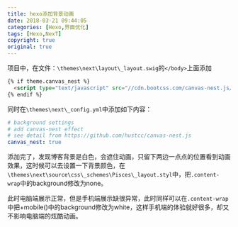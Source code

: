 ```yaml
---
title: hexo添加背景动画
date: 2018-03-21 09:44:05
categories: [Hexo,界面优化]
tags: [Hexo,NexT]
copyright: true
original: true
---
```

项目中，在文件：`\themes\next\layout\_layout.swig`的`</body>`上面添加  
<!-- more -->
```html
{% if theme.canvas_nest %}
  <script type="text/javascript" src="//cdn.bootcss.com/canvas-nest.js/1.0.0/canvas-nest.min.js"></script>
{% endif %}
```
同时在`\themes\next\_config.yml`中添加如下内容：    
```yml
# background settings
# add canvas-nest effect
# see detail from https://github.com/hustcc/canvas-nest.js
canvas_nest: true
```
添加完了，发现博客背景是白色，会遮住动画，只留下两边一点点的位置看到动画效果，这时候可以去设置一下背景颜色，在`\themes\next\source\css\_schemes\Pisces\_layout.styl`中，把`.content-wrap`中的background修改为none。  

此时电脑端展示正常，但是手机端展示缺很异常，此时同样可以在`.content-wrap`中把+mobile()中的background修改为white，这样手机端的体验就好很多，却又不影响电脑端的炫酷动画。    
